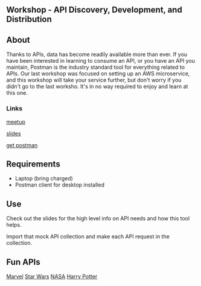 ## Workshop - API Discovery, Development, and Distribution

## About

Thanks to APIs, data has become readily available more than ever. 
If you have been interested in learning to consume an API, or you have an API you maintain, Postman is the industry standard tool for everything related to APIs. 
Our last workshop was focused on setting up an AWS microservice, and this workshop will take your service further, but don't worry if you didn't go to the last worksho. 
It's in no way required to enjoy and learn at this one.

### Links

[meetup](https://www.meetup.com/eugenewebdevs/events/260157602/)

[slides]()

[get postman](https://www.getpostman.com/downloads/)

## Requirements

* Laptop (bring charged)
* Postman client for desktop installed

## Use

Check out the slides for the high level info on API needs and how this tool helps.

Import that mock API collection and make each API request in the collection.

## Fun APIs

[Marvel](https://developer.marvel.com/)
[Star Wars](https://swapi.co/)
[NASA](https://api.nasa.gov/api)
[Harry Potter](https://www.potterapi.com/)
